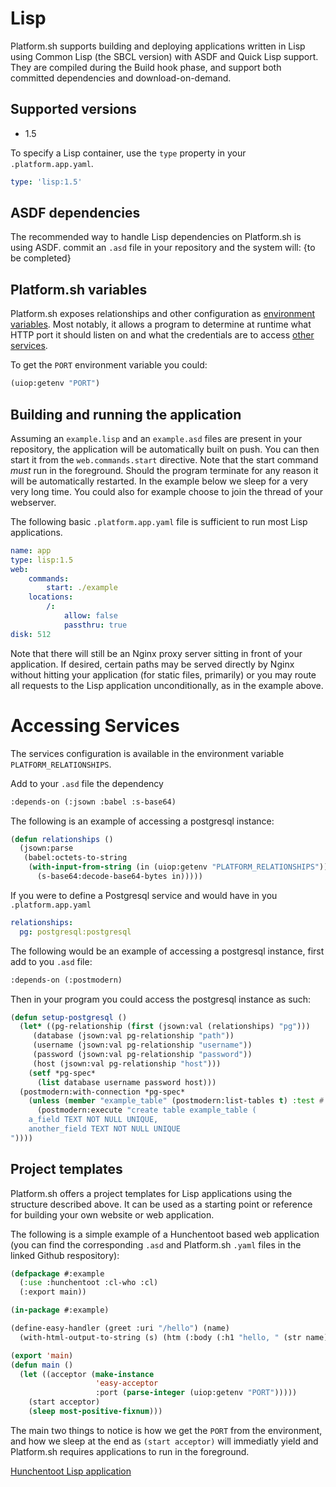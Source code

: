 # Lisp

Platform.sh supports building and deploying applications written in Lisp using Common Lisp (the SBCL version) with ASDF and Quick Lisp support.  They are compiled during the Build hook phase, and support both committed dependencies and download-on-demand.

## Supported versions

* 1.5

To specify a Lisp container, use the `type` property in your `.platform.app.yaml`.

```yaml
type: 'lisp:1.5'
```

## ASDF dependencies

The recommended way to handle Lisp dependencies on Platform.sh is using ASDF. commit an `.asd` file in your repository and the system will:
{to be completed}

## Platform.sh variables

Platform.sh exposes relationships and other configuration as [environment variables](/development/variables.md). Most notably, it allows a program to determine at runtime what HTTP port it should listen on and what the credentials are to access [other services](/configuration/services.md).

To get the `PORT` environment variable you could:
```lisp
(uiop:getenv "PORT")
```


## Building and running the application

Assuming an `example.lisp` and an `example.asd` files are present in your repository, the application will be automatically built on push.  You can then start it from the `web.commands.start` directive.  Note that the start command _must_ run in the foreground. Should the program terminate for any reason it will be automatically restarted. In the example below we sleep for a very very long time. You could also for example choose to join the thread of your webserver.

The following basic `.platform.app.yaml` file is sufficient to run most Lisp applications.

```yaml
name: app
type: lisp:1.5
web:
    commands:
        start: ./example
    locations:
        /:
            allow: false
            passthru: true
disk: 512
```

Note that there will still be an Nginx proxy server sitting in front of your application.  If desired, certain paths may be served directly by Nginx without hitting your application (for static files, primarily) or you may route all requests to the Lisp application unconditionally, as in the example above.

# Accessing Services

The services configuration is available in the environment variable `PLATFORM_RELATIONSHIPS`. 

Add to your `.asd` file the dependency

```lisp
:depends-on (:jsown :babel :s-base64)
````

The following is an example of accessing a postgresql instance:

```lisp
(defun relationships ()
  (jsown:parse
   (babel:octets-to-string
    (with-input-from-string (in (uiop:getenv "PLATFORM_RELATIONSHIPS"))
      (s-base64:decode-base64-bytes in)))))
```

If you were to define a Postgresql service and would have in you `.platform.app.yaml`

```yaml
relationships:
  pg: postgresql:postgresql
```

The following would be an example of accessing a postgresql instance, first add to you `.asd` file:

```lisp
:depends-on (:postmodern)
````

Then in your program you could access the postgresql instance as such:

```lisp
(defun setup-postgresql ()
  (let* ((pg-relationship (first (jsown:val (relationships) "pg")))
     (database (jsown:val pg-relationship "path"))
     (username (jsown:val pg-relationship "username"))
     (password (jsown:val pg-relationship "password"))
     (host (jsown:val pg-relationship "host")))
    (setf *pg-spec*
      (list database username password host)))
  (postmodern:with-connection *pg-spec*
    (unless (member "example_table" (postmodern:list-tables t) :test #'string=)
      (postmodern:execute "create table example_table (
    a_field TEXT NOT NULL UNIQUE,
    another_field TEXT NOT NULL UNIQUE
"))))
```


## Project templates

Platform.sh offers a project templates for Lisp applications using the structure described above.  It can be used as a starting point or reference for building your own website or web application.

The following is a simple example of a Hunchentoot based web application (you can find the corresponding `.asd` and Platform.sh `.yaml` files in the linked Github respository):

```lisp
(defpackage #:example
  (:use :hunchentoot :cl-who :cl)
  (:export main))

(in-package #:example)

(define-easy-handler (greet :uri "/hello") (name)
  (with-html-output-to-string (s) (htm (:body (:h1 "hello, " (str name))))))

(export 'main)
(defun main ()
  (let ((acceptor (make-instance
                   'easy-acceptor
                   :port (parse-integer (uiop:getenv "PORT")))))
    (start acceptor)
    (sleep most-positive-fixnum)))
```

The main two things to notice is how we get the `PORT` from the environment, and how we sleep at the end as `(start acceptor)` will immediatly yield and Platform.sh requires applications to run in the foreground.

[Hunchentoot Lisp application](https://github.com/platformsh/template-lisp)
